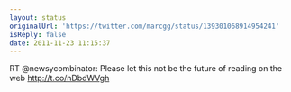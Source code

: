 ```yaml
---
layout: status
originalUrl: 'https://twitter.com/marcgg/status/139301068914954241'
isReply: false
date: 2011-11-23 11:15:37
---
```


RT @newsycombinator: Please let this not be the future of reading on the web http://t.co/nDbdWVgh
